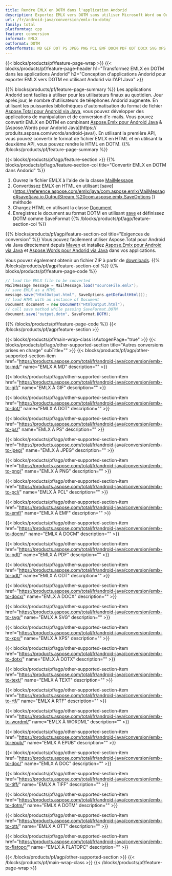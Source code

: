 ```yaml
---
title: Rendre EMLX en DOTM dans l'application Andorid
description: Exportez EMLX vers DOTM sans utiliser Microsoft Word ou Outlook dans vos applications Andorid
url: /fr/android-java/conversion/emlx-to-dotm/
family: total
platformtag: cpp
feature: conversion
informat: EMLX
outformat: DOTM
otherformats: MD GIF DOT PS JPEG PNG PCL EMF DOCM PDF ODT DOCX SVG XPS DOTX TEXT RTF WORDML EPUB DOC TIFF BMP OTT FLATOPC
---
```

{{< blocks/products/pf/feature-page-wrap >}}
{{< blocks/products/pf/feature-page-header h1="Transformez EMLX en DOTM dans les applications Andorid" h2="Conception d'applications Andorid pour exporter EMLX vers DOTM en utilisant Andorid via l'API Java" >}}

{{% blocks/products/pf/feature-page-summary %}}
Les applications Andorid sont faciles à utiliser pour les utilisateurs finaux au quotidien. Jour après jour, le nombre d'utilisateurs de téléphones Andorid augmente. En utilisant les puissantes bibliothèques d'automatisation du format de fichier [Aspose.Total pour Android via Java](https://products.aspose.com/total/android-java/), vous pouvez développer des applications de manipulation et de conversion d'e-mails. Vous pouvez convertir EMLX en DOTM en combinant [Aspose.Emlx pour Android Java](https://products.aspose.com/emlx/android-java/) & [Aspose.Words pour Andorid Java](https:// produits.aspose.com/words/android-java/). En utilisant la première API, vous pouvez convertir le format de fichier EMLX en HTML et en utilisant la deuxième API, vous pouvez rendre le HTML en DOTM. 
{{% /blocks/products/pf/feature-page-summary  %}}

{{< blocks/products/pf/agp/feature-section >}}
{{% blocks/products/pf/agp/feature-section-col title="Convertir EMLX en DOTM dans Andorid" %}}
1. Ouvrez le fichier EMLX à l'aide de la classe [MailMessage](https://reference.aspose.com/emlx/java/com.aspose.emlx/mailmessage)
2. Convertissez EMLX en HTML en utilisant [save](https://reference.aspose.com/emlx/java/com.aspose.emlx/MailMessage#save(java.io.OutputStream,%20com.aspose.emlx.SaveOptions )) méthode
3. Chargez HTML en utilisant la classe [Document](https://reference.aspose.com/words/java/com.aspose.words/Document)
4. Enregistrez le document au format DOTM en utilisant [save](https://reference.aspose.com/words/java/com.aspose.words/Document#save(java.lang.String,com.aspose.words.SaveOptions)) et définissez DOTM comme SaveFormat
{{% /blocks/products/pf/agp/feature-section-col %}}

{{% blocks/products/pf/agp/feature-section-col title="Exigences de conversion" %}}
Vous pouvez facilement utiliser Aspose.Total pour Android via Java directement depuis [Maven](https://repository.aspose.com/webapp/#/artifacts/browse/tree/General/repo/com/aspose/aspose-total) et installez [Aspose.Emlx pour Android via Java](https://docs.aspose.com/emlx/androidjava/installation/) et [Aspose.Words pour Andorid via Java](https://docs.aspose.com/words/java/install-aspose-words-for-android-via-java/#install-asposewords-for-android-via-java-from-maven-repository) dans vos applications.

Vous pouvez également obtenir un fichier ZIP à partir de [downloads](https://downloads.aspose.com/total/androidjava).
{{% /blocks/products/pf/agp/feature-section-col %}}
{{% blocks/products/pf/feature-page-code %}}
```cs
// load the EMLX file to be converted
MailMessage message = MailMessage.load("sourceFile.emlx"); 
// save EMLX as a HTML 
message.save("HtmlOutput.html", SaveOptions.getDefaultHtml());
// load HTML with an instance of Document
Document document = new Document("HtmlOutput.html");
// call save method while passing SaveFormat.DOTM
document.save("output.dotm", SaveFormat.DOTM); 
```

{{% /blocks/products/pf/feature-page-code %}}
{{< /blocks/products/pf/agp/feature-section >}}

{{< blocks/products/pf/main-wrap-class isAutogenPage="true" >}}
{{< blocks/products/pf/agp/other-supported-section title="Autres conversions prises en charge" subTitle="" >}}
{{< blocks/products/pf/agp/other-supported-section-item href="https://products.aspose.com/total/fr/android-java/conversion/emlx-to-md/" name="EMLX À MD" description="" >}}

{{< blocks/products/pf/agp/other-supported-section-item href="https://products.aspose.com/total/fr/android-java/conversion/emlx-to-gif/" name="EMLX À GIF" description="" >}}

{{< blocks/products/pf/agp/other-supported-section-item href="https://products.aspose.com/total/fr/android-java/conversion/emlx-to-dot/" name="EMLX À DOT" description="" >}}

{{< blocks/products/pf/agp/other-supported-section-item href="https://products.aspose.com/total/fr/android-java/conversion/emlx-to-ps/" name="EMLX À PS" description="" >}}

{{< blocks/products/pf/agp/other-supported-section-item href="https://products.aspose.com/total/fr/android-java/conversion/emlx-to-jpeg/" name="EMLX À JPEG" description="" >}}

{{< blocks/products/pf/agp/other-supported-section-item href="https://products.aspose.com/total/fr/android-java/conversion/emlx-to-png/" name="EMLX À PNG" description="" >}}

{{< blocks/products/pf/agp/other-supported-section-item href="https://products.aspose.com/total/fr/android-java/conversion/emlx-to-pcl/" name="EMLX À PCL" description="" >}}

{{< blocks/products/pf/agp/other-supported-section-item href="https://products.aspose.com/total/fr/android-java/conversion/emlx-to-emf/" name="EMLX À EMF" description="" >}}

{{< blocks/products/pf/agp/other-supported-section-item href="https://products.aspose.com/total/fr/android-java/conversion/emlx-to-docm/" name="EMLX À DOCM" description="" >}}

{{< blocks/products/pf/agp/other-supported-section-item href="https://products.aspose.com/total/fr/android-java/conversion/emlx-to-pdf/" name="EMLX À PDF" description="" >}}

{{< blocks/products/pf/agp/other-supported-section-item href="https://products.aspose.com/total/fr/android-java/conversion/emlx-to-odt/" name="EMLX À ODT" description="" >}}

{{< blocks/products/pf/agp/other-supported-section-item href="https://products.aspose.com/total/fr/android-java/conversion/emlx-to-docx/" name="EMLX À DOCX" description="" >}}

{{< blocks/products/pf/agp/other-supported-section-item href="https://products.aspose.com/total/fr/android-java/conversion/emlx-to-svg/" name="EMLX À SVG" description="" >}}

{{< blocks/products/pf/agp/other-supported-section-item href="https://products.aspose.com/total/fr/android-java/conversion/emlx-to-xps/" name="EMLX À XPS" description="" >}}

{{< blocks/products/pf/agp/other-supported-section-item href="https://products.aspose.com/total/fr/android-java/conversion/emlx-to-dotx/" name="EMLX À DOTX" description="" >}}

{{< blocks/products/pf/agp/other-supported-section-item href="https://products.aspose.com/total/fr/android-java/conversion/emlx-to-text/" name="EMLX À TEXT" description="" >}}

{{< blocks/products/pf/agp/other-supported-section-item href="https://products.aspose.com/total/fr/android-java/conversion/emlx-to-rtf/" name="EMLX À RTF" description="" >}}

{{< blocks/products/pf/agp/other-supported-section-item href="https://products.aspose.com/total/fr/android-java/conversion/emlx-to-wordml/" name="EMLX À WORDML" description="" >}}

{{< blocks/products/pf/agp/other-supported-section-item href="https://products.aspose.com/total/fr/android-java/conversion/emlx-to-epub/" name="EMLX À EPUB" description="" >}}

{{< blocks/products/pf/agp/other-supported-section-item href="https://products.aspose.com/total/fr/android-java/conversion/emlx-to-doc/" name="EMLX À DOC" description="" >}}

{{< blocks/products/pf/agp/other-supported-section-item href="https://products.aspose.com/total/fr/android-java/conversion/emlx-to-tiff/" name="EMLX À TIFF" description="" >}}

{{< blocks/products/pf/agp/other-supported-section-item href="https://products.aspose.com/total/fr/android-java/conversion/emlx-to-dotm/" name="EMLX À DOTM" description="" >}}

{{< blocks/products/pf/agp/other-supported-section-item href="https://products.aspose.com/total/fr/android-java/conversion/emlx-to-ott/" name="EMLX À OTT" description="" >}}

{{< blocks/products/pf/agp/other-supported-section-item href="https://products.aspose.com/total/fr/android-java/conversion/emlx-to-flatopc/" name="EMLX À FLATOPC" description="" >}}


{{< /blocks/products/pf/agp/other-supported-section >}}
{{< /blocks/products/pf/main-wrap-class >}}
{{< /blocks/products/pf/feature-page-wrap >}}